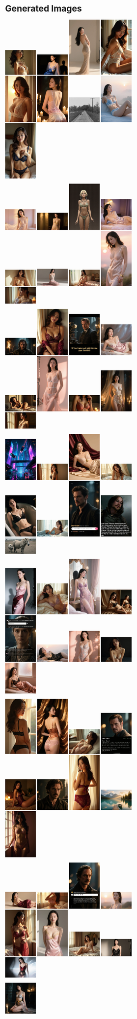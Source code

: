 # Generated Images



<img src="2025_08_31_01.webp" width="100"/> <img src="2025_08_31_02.webp" width="100"/> <img src="2025_08_31_03.webp" width="100"/> <img src="2025_08_31_04.webp" width="100"/> <img src="2025_08_31_05.webp" width="100"/> <img src="2025_08_31_06.webp" width="100"/> <img src="2025_08_31_07.webp" width="100"/> <img src="2025_08_31_08.webp" width="100"/> <img src="2025_08_31_09.webp" width="100"/>

<img src="2025_08_31_10.webp" width="100"/> <img src="2025_08_31_11.webp" width="100"/> <img src="2025_08_31_12.webp" width="100"/> <img src="2025_08_31_13.webp" width="100"/> <img src="2025_08_31_14.webp" width="100"/> <img src="2025_08_31_15.webp" width="100"/> <img src="2025_08_31_16.webp" width="100"/> <img src="2025_08_31_17.webp" width="100"/> <img src="2025_08_31_18.webp" width="100"/>

<img src="2025_08_31_19.webp" width="100"/> <img src="2025_08_31_20.webp" width="100"/> <img src="2025_08_31_21.webp" width="100"/> <img src="2025_08_31_22.webp" width="100"/> <img src="2025_08_31_23.webp" width="100"/> <img src="2025_08_31_24.webp" width="100"/> <img src="2025_08_31_25.webp" width="100"/> <img src="2025_08_31_26.webp" width="100"/> <img src="2025_08_31_27.webp" width="100"/>

<img src="2025_08_31_28.webp" width="100"/> <img src="2025_08_31_29.webp" width="100"/> <img src="2025_08_31_30.webp" width="100"/> <img src="2025_08_31_31.webp" width="100"/> <img src="2025_08_31_32.webp" width="100"/> <img src="2025_08_31_33.webp" width="100"/> <img src="2025_08_31_34.webp" width="100"/> <img src="2025_08_31_35.webp" width="100"/> <img src="2025_08_31_36.webp" width="100"/>

<img src="2025_08_31_37.webp" width="100"/> <img src="2025_08_31_38.webp" width="100"/> <img src="2025_08_31_39.webp" width="100"/> <img src="2025_08_31_40.webp" width="100"/> <img src="2025_08_31_41.webp" width="100"/> <img src="2025_08_31_42.webp" width="100"/> <img src="2025_08_31_43.webp" width="100"/> <img src="2025_08_31_44.webp" width="100"/> <img src="2025_08_31_45.webp" width="100"/>

<img src="2025_08_31_46.webp" width="100"/> <img src="2025_08_31_47.webp" width="100"/> <img src="2025_08_31_48.webp" width="100"/> <img src="2025_08_31_49.webp" width="100"/> <img src="2025_08_31_50.webp" width="100"/> <img src="2025_08_31_51.webp" width="100"/> <img src="2025_08_31_52.webp" width="100"/> <img src="2025_08_31_53.webp" width="100"/> <img src="2025_08_31_54.webp" width="100"/>

<img src="2025_08_31_55.webp" width="100"/> <img src="2025_08_31_56.webp" width="100"/> <img src="2025_08_31_57.webp" width="100"/> <img src="2025_08_31_58.webp" width="100"/> <img src="2025_08_31_59.webp" width="100"/> <img src="2025_08_31_60.webp" width="100"/> <img src="2025_08_31_61.webp" width="100"/> <img src="2025_08_31_62.webp" width="100"/> <img src="2025_08_31_63.webp" width="100"/>

<img src="2025_08_31_64.webp" width="100"/>